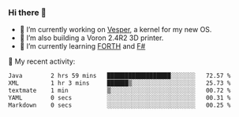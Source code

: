 ### Hi there 👋

<!--
**berkus/berkus** is a ✨ _special_ ✨ repository because its `README.md` (this file) appears on your GitHub profile.

Here are some ideas to get you started:

- 🔭 I’m currently working on ...
- 🌱 I’m currently learning ...
- 👯 I’m looking to collaborate on ...
- 🤔 I’m looking for help with ...
- 💬 Ask me about ...
- 📫 How to reach me: ...
- 😄 Pronouns: ...
- ⚡ Fun fact: ...
-->

- 🔭 I’m currently working on [Vesper](https://github.com/metta-systems/vesper), a kernel for my new OS.
- 🔭 I’m also building a Voron 2.4R2 3D printer.
- 🌱 I’m currently learning [FORTH](http://forth.com/starting-forth/) and [F#](https://fsharpforfunandprofit.com/)

💼 My recent activity:

<!--START_SECTION:waka-->

```txt
Java        2 hrs 59 mins   ██████████████████░░░░░░░   72.57 %
XML         1 hr 3 mins     ██████▒░░░░░░░░░░░░░░░░░░   25.73 %
textmate    1 min           ▒░░░░░░░░░░░░░░░░░░░░░░░░   00.72 %
YAML        0 secs          ░░░░░░░░░░░░░░░░░░░░░░░░░   00.31 %
Markdown    0 secs          ░░░░░░░░░░░░░░░░░░░░░░░░░   00.25 %
```

<!--END_SECTION:waka-->
